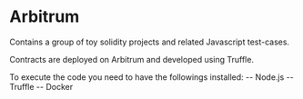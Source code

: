 # Arbitrum

Contains a group of toy solidity projects and related Javascript test-cases.

Contracts are deployed on Arbitrum and developed using Truffle. 


To execute the code you need to have the followings installed:
	-- Node.js
	-- Truffle
	-- Docker